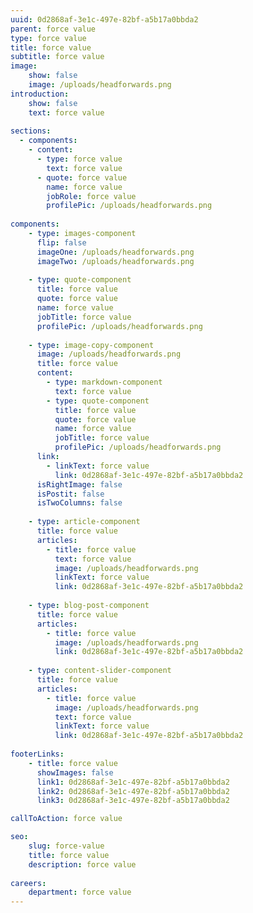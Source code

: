 ```yaml
---
uuid: 0d2868af-3e1c-497e-82bf-a5b17a0bbda2
parent: force value
type: force value
title: force value
subtitle: force value
image: 
    show: false
    image: /uploads/headforwards.png
introduction:
    show: false
    text: force value
    
sections:
  - components:
    - content:
      - type: force value
        text: force value
      - quote: force value
        name: force value
        jobRole: force value
        profilePic: /uploads/headforwards.png
        
components:
    - type: images-component
      flip: false
      imageOne: /uploads/headforwards.png
      imageTwo: /uploads/headforwards.png
      
    - type: quote-component
      title: force value
      quote: force value
      name: force value
      jobTitle: force value
      profilePic: /uploads/headforwards.png
      
    - type: image-copy-component
      image: /uploads/headforwards.png
      title: force value
      content:
        - type: markdown-component
          text: force value
        - type: quote-component
          title: force value
          quote: force value
          name: force value
          jobTitle: force value
          profilePic: /uploads/headforwards.png
      link:
        - linkText: force value
          link: 0d2868af-3e1c-497e-82bf-a5b17a0bbda2
      isRightImage: false
      isPostit: false
      isTwoColumns: false
      
    - type: article-component
      title: force value
      articles:
        - title: force value
          text: force value
          image: /uploads/headforwards.png
          linkText: force value
          link: 0d2868af-3e1c-497e-82bf-a5b17a0bbda2
          
    - type: blog-post-component
      title: force value
      articles:
        - title: force value
          image: /uploads/headforwards.png
          link: 0d2868af-3e1c-497e-82bf-a5b17a0bbda2
          
    - type: content-slider-component
      title: force value
      articles:
        - title: force value
          image: /uploads/headforwards.png
          text: force value
          linkText: force value
          link: 0d2868af-3e1c-497e-82bf-a5b17a0bbda2
          
footerLinks:
    - title: force value
      showImages: false
      link1: 0d2868af-3e1c-497e-82bf-a5b17a0bbda2
      link2: 0d2868af-3e1c-497e-82bf-a5b17a0bbda2
      link3: 0d2868af-3e1c-497e-82bf-a5b17a0bbda2

callToAction: force value

seo:
    slug: force-value
    title: force value
    description: force value
    
careers:
    department: force value
---
```


